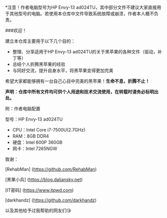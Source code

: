 *注意！作者电脑型号为HP Envy-13 ad024TU，其中部分文件不建议大家直接用于其他型号的电脑。若使用本仓库中文件导致系统故障或崩溃，作者本人概不负责。

###欢迎！

建立本仓库主要用于以下几个目的：

- 整理、分享适用于HP Envy-13 ad024TU的关于黑苹果的各种文件（驱动，补丁等）
- 总结个人折腾黑苹果的经验
- 与同好交流，提升自身水平，将黑苹果变得更加完美

希望大家都能够拥有一台自己心目中完美的黑苹果！**生命不息，折腾不止！**

**声明：仓库中所有文件均可供个人用途和技术交流使用，在转载时请务必标明出处。**

附：作者电脑配置

型号：HP Envy-13 ad024TU

- CPU：Intel Core i7-7500U(2.7GHz)
- RAM：8GB DDR4
- 硬盘：Intel 600P 360GB
- 网卡：Intel 7265NGW

致谢：

[RehabMan] (https://github.com/RehabMan)

[黑果小兵] (https://blog.daliansky.net)

[IT密码] (https://www.itpwd.com)

[darkhandz] (https://github.com/darkhandz)

以及其他给予过我帮助的网友们😘